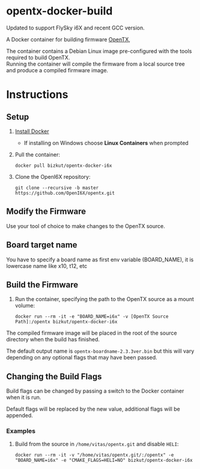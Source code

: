 # opentx-docker-build

Updated to support FlySky i6X and recent GCC version.

A Docker container for building firmware [OpenTX](https://github.com/opentx/opentx), 

The container contains a Debian Linux image pre-configured with the tools required to build OpenTX.  
Running the container will compile the firmware from a local source tree and produce a compiled firmware image.

# Instructions
## Setup
1. [Install Docker](https://docs.docker.com/install/)
   * If installing on Windows choose **Linux Containers** when prompted
   
1. Pull the container:

   `docker pull bizkut/opentx-docker-i6x`

1. Clone the OpenI6X repository:

   `git clone --recursive -b master https://github.com/OpenI6X/opentx.git`


## Modify the Firmware
Use your tool of choice to make changes to the OpenTX source.

## Board target name
You have to specify a board name as first env variable (BOARD_NAME), it is lowercase name like x10, t12, etc
   
## Build the Firmware
1. Run the container, specifying the path to the OpenTX source as a mount volume:

   `docker run --rm -it -e "BOARD_NAME=i6x" -v [OpenTX Source Path]:/opentx bizkut/opentx-docker-i6x`

The compiled firmware image will be placed in the root of the source directory when the build has finished.  

The default output name is `opentx-boardname-2.3.3ver.bin` but this will vary depending on any optional flags that may have been passed.

## Changing the Build Flags
Build flags can be changed by passing a switch to the Docker container when it is run.

Default flags will be replaced by the new value, additional flags will be appended.

### Examples

1. Build from the source in `/home/vitas/opentx.git` and disable `HELI`:

   `docker run --rm -it -v "/home/vitas/opentx.git/:/opentx" -e "BOARD_NAME=i6x" -e "CMAKE_FLAGS=HELI=NO" bizkut/opentx-docker-i6x`
